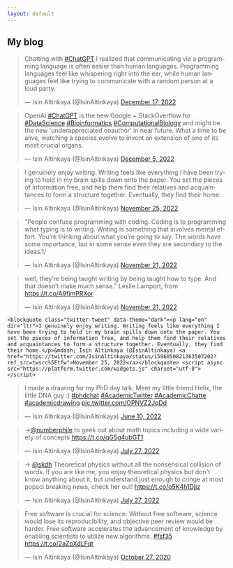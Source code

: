 ```yaml
---
layout: default
---
```



## My blog


<html>
  
  <blockquote class="twitter-tweet" data-theme="dark"><p lang="en" dir="ltr">Chatting with <a href="https://twitter.com/hashtag/ChatGPT?src=hash&amp;ref_src=twsrc%5Etfw">#ChatGPT</a> I realized that communicating via a programming language is often easier than human languages. Programming languages feel like whispering right into the ear, while human languages feel like trying to communicate with a random person at a loud party.</p>&mdash; Isin Altinkaya (@IsinAltinkaya) <a href="https://twitter.com/IsinAltinkaya/status/1604013189657681920?ref_src=twsrc%5Etfw">December 17, 2022</a></blockquote> <script async src="https://platform.twitter.com/widgets.js" charset="utf-8"></script>
  
  <blockquote class="twitter-tweet" data-theme="dark"><p lang="en" dir="ltr">OpenAI <a href="https://twitter.com/hashtag/ChatGPT?src=hash&amp;ref_src=twsrc%5Etfw">#ChatGPT</a> is the new Google + StackOverflow for <a href="https://twitter.com/hashtag/DataScience?src=hash&amp;ref_src=twsrc%5Etfw">#DataScience</a> <a href="https://twitter.com/hashtag/Bioinformatics?src=hash&amp;ref_src=twsrc%5Etfw">#Bioinformatics</a> <a href="https://twitter.com/hashtag/ComputationalBiology?src=hash&amp;ref_src=twsrc%5Etfw">#ComputationalBiology</a> and might be the new &#39;underappreciated coauthor&#39; in near future. What a time to be alive, watching a species evolve to invent an extension of one of its most crucial organs.</p>&mdash; Isin Altinkaya (@IsinAltinkaya) <a href="https://twitter.com/IsinAltinkaya/status/1599643049306398720?ref_src=twsrc%5Etfw">December 5, 2022</a></blockquote> <script async src="https://platform.twitter.com/widgets.js" charset="utf-8"></script>
  
  <blockquote class="twitter-tweet" data-theme="dark"><p lang="en" dir="ltr">I genuinely enjoy writing. Writing feels like everything I have been trying to hold in my brain spills down onto the paper. You set the pieces of information free, and help them find their relatives and acquaintances to form a structure together. Eventually, they find their home.</p>&mdash; Isin Altinkaya (@IsinAltinkaya) <a href="https://twitter.com/IsinAltinkaya/status/1596050821363507202?ref_src=twsrc%5Etfw">November 25, 2022</a></blockquote> <script async src="https://platform.twitter.com/widgets.js" charset="utf-8"></script>
  
  <blockquote class="twitter-tweet" data-lang="en" data-theme="dark"><p lang="en" dir="ltr">“People confuse programming with coding. Coding is to programming what typing is to writing. Writing is something that involves mental effort. You’re thinking about what you’re going to say. The words have some importance, but in some sense even they are secondary to the ideas.1/</p>&mdash; Isin Altinkaya (@IsinAltinkaya) <a href="https://twitter.com/IsinAltinkaya/status/1594747433703047170?ref_src=twsrc%5Etfw">November 21, 2022</a></blockquote> <script async src="https://platform.twitter.com/widgets.js" charset="utf-8"></script>
  
  <blockquote class="twitter-tweet" data-theme="dark"><p lang="en" dir="ltr">well, they’re being taught writing by being taught how to type. And that doesn’t make much sense.&quot; Leslie Lamport, from <a href="https://t.co/A9fjmPRXor">https://t.co/A9fjmPRXor</a></p>&mdash; Isin Altinkaya (@IsinAltinkaya) <a href="https://twitter.com/IsinAltinkaya/status/1594747442997743617?ref_src=twsrc%5Etfw">November 21, 2022</a></blockquote> <script async src="https://platform.twitter.com/widgets.js" charset="utf-8"></script>

    <blockquote class="twitter-tweet" data-theme="dark"><p lang="en" dir="ltr">I genuinely enjoy writing. Writing feels like everything I have been trying to hold in my brain spills down onto the paper. You set the pieces of information free, and help them find their relatives and acquaintances to form a structure together. Eventually, they find their home.</p>&mdash; Isin Altinkaya (@IsinAltinkaya) <a href="https://twitter.com/IsinAltinkaya/status/1596050821363507202?ref_src=twsrc%5Etfw">November 25, 2022</a></blockquote> <script async src="https://platform.twitter.com/widgets.js" charset="utf-8"></script>
  
  <blockquote class="twitter-tweet" data-theme="dark"><p lang="en" dir="ltr">I made a drawing for my PhD day talk. Meet my little friend Helix, the little DNA guy :) <a href="https://twitter.com/hashtag/phdchat?src=hash&amp;ref_src=twsrc%5Etfw">#phdchat</a> <a href="https://twitter.com/hashtag/AcademicTwitter?src=hash&amp;ref_src=twsrc%5Etfw">#AcademicTwitter</a> <a href="https://twitter.com/hashtag/AcademicChatte?src=hash&amp;ref_src=twsrc%5Etfw">#AcademicChatte</a> <a href="https://twitter.com/hashtag/academicdrawing?src=hash&amp;ref_src=twsrc%5Etfw">#academicdrawing</a> <a href="https://t.co/OPNVZ2JqDd">pic.twitter.com/OPNVZ2JqDd</a></p>&mdash; Isin Altinkaya (@IsinAltinkaya) <a href="https://twitter.com/IsinAltinkaya/status/1535177340141158400?ref_src=twsrc%5Etfw">June 10, 2022</a></blockquote> <script async src="https://platform.twitter.com/widgets.js" charset="utf-8"></script> 
  
  <blockquote class="twitter-tweet" data-theme="dark"><p lang="en" dir="ltr">-&gt;<a href="https://twitter.com/numberphile?ref_src=twsrc%5Etfw">@numberphile</a> to geek out about math topics including a wide variety of concepts <a href="https://t.co/qG5g4ubGT1">https://t.co/qG5g4ubGT1</a></p>&mdash; Isin Altinkaya (@IsinAltinkaya) <a href="https://twitter.com/IsinAltinkaya/status/1552313041605246977?ref_src=twsrc%5Etfw">July 27, 2022</a></blockquote> <script async src="https://platform.twitter.com/widgets.js" charset="utf-8"></script> 
  
  <blockquote class="twitter-tweet" data-theme="dark"><p lang="en" dir="ltr">-&gt; <a href="https://twitter.com/skdh?ref_src=twsrc%5Etfw">@skdh</a> Theoretical physics without all the nonsensical collision of words. If you are like me, you enjoy theoretical physics but don&#39;t know anything about it, but understand just enough to cringe at most popsci breaking news, check her out! <a href="https://t.co/o5K4h1Djjz">https://t.co/o5K4h1Djjz</a></p>&mdash; Isin Altinkaya (@IsinAltinkaya) <a href="https://twitter.com/IsinAltinkaya/status/1552313045912780800?ref_src=twsrc%5Etfw">July 27, 2022</a></blockquote> <script async src="https://platform.twitter.com/widgets.js" charset="utf-8"></script> 
  
  <blockquote class="twitter-tweet" data-theme="dark"><p lang="en" dir="ltr">Free software is crucial for science. Without free software, science would lose its reproducibility, and objective peer review would be harder. Free software accelerates the advancement of knowledge by enabling scientists to utilize new algorithms. <a href="https://twitter.com/hashtag/fsf35?src=hash&amp;ref_src=twsrc%5Etfw">#fsf35</a> <a href="https://t.co/2aZoXdLFqt">https://t.co/2aZoXdLFqt</a></p>&mdash; Isin Altinkaya (@IsinAltinkaya) <a href="https://twitter.com/IsinAltinkaya/status/1321075925015011328?ref_src=twsrc%5Etfw">October 27, 2020</a></blockquote> <script async src="https://platform.twitter.com/widgets.js" charset="utf-8"></script> 

</html>
